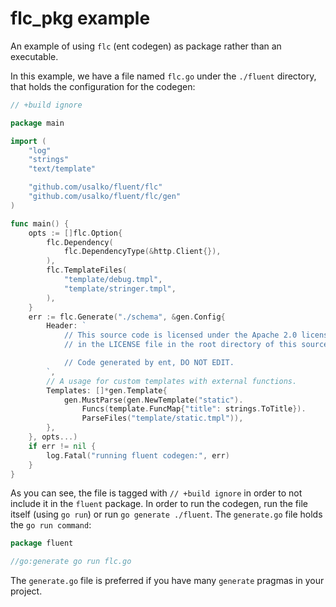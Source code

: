 # flc_pkg example

An example of using `flc` (ent codegen) as package rather than an executable.

In this example, we have a file named `flc.go` under the `./fluent` directory, that holds the
configuration for the codegen:

```go
// +build ignore

package main

import (
	"log"
	"strings"
	"text/template"

	"github.com/usalko/fluent/flc"
	"github.com/usalko/fluent/flc/gen"
)

func main() {
	opts := []flc.Option{
		flc.Dependency(
			flc.DependencyType(&http.Client{}),
		),
		flc.TemplateFiles(
			"template/debug.tmpl",
			"template/stringer.tmpl",
		),
    }
	err := flc.Generate("./schema", &gen.Config{
		Header: `
			// This source code is licensed under the Apache 2.0 license found
			// in the LICENSE file in the root directory of this source tree.

			// Code generated by ent, DO NOT EDIT.
		`,
		// A usage for custom templates with external functions.
		Templates: []*gen.Template{
			gen.MustParse(gen.NewTemplate("static").
				Funcs(template.FuncMap{"title": strings.ToTitle}).
				ParseFiles("template/static.tmpl")),
		},
	}, opts...)
	if err != nil {
		log.Fatal("running fluent codegen:", err)
	}
}
```

As you can see, the file is tagged with `// +build ignore` in order to not include it
in the `fluent` package. In order to run the codegen, run the file itself (using `go run`)
or run `go generate ./fluent`. The `generate.go` file holds the `go run command`:

```go
package fluent

//go:generate go run flc.go
```

The `generate.go` file is preferred if you have many `generate` pragmas in your project.
